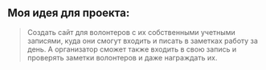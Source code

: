 ## Моя идея для проекта:
> Создать сайт для волонтеров с их собственными учетными записями, куда они смогут входить и писать в заметках работу за день. А организатор сможет также входить в свою запись и проверять заметки волонтеров и даже награждать их. 
